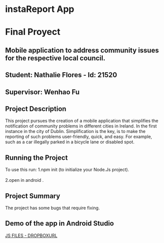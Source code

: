 # instaReport App

# Final Proyect 
## Mobile application to address community issues for the respective local council. 
## Student: Nathalie Flores - Id: 21520
## Supervisor: Wenhao Fu

## Project Description 
This project pursues the creation of a mobile application that simplifies the notification of community problems in different cities in Ireland. In the first instance in the city of Dublin. Simplification is the key, is to make the reporting of such problems user-friendly, quick, and easy. For example, such as a car illegally parked in a bicycle lane or disabled spot.

## Running the Project
To use this run:
1.npm init (to initialize your Node.Js project).<br>  
2.open in android .<br>

## Project Summary
The project has some bugs that require fixing.

## Demo of the app in Android Studio
[JS FILES - DROPBOXURL](https://user-images.githubusercontent.com/65398774/160509304-79447304-20a0-4b4a-9089-ccc8f33cde39.mp4)
